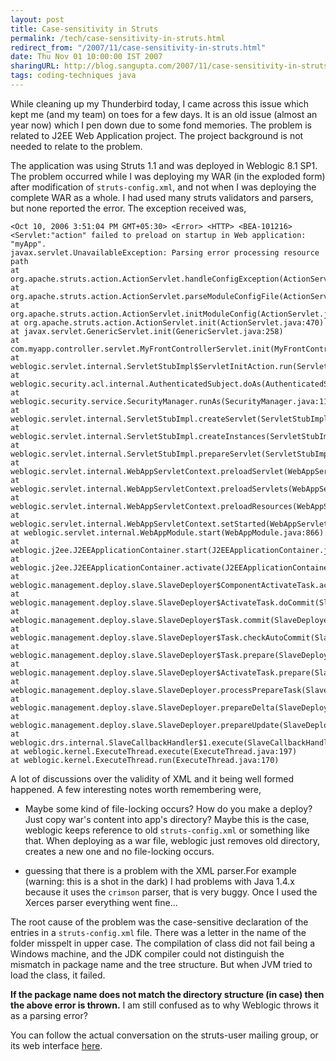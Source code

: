 ```yaml
---
layout: post
title: Case-sensitivity in Struts
permalink: /tech/case-sensitivity-in-struts.html
redirect_from: "/2007/11/case-sensitivity-in-struts.html"
date: Thu Nov 01 10:00:00 IST 2007
sharingURL: http://blog.sangupta.com/2007/11/case-sensitivity-in-struts.html
tags: coding-techniques java
---
```


While cleaning up my Thunderbird today, I came across this issue which kept me (and 
my team) on toes for a few days. It is an old issue (almost an year now) which I pen 
down due to some fond memories. The problem is related to J2EE Web Application project. 
The project background is not needed to relate to the problem.

<!-- break here -->

The application was using Struts 1.1 and was deployed in Weblogic 8.1 SP1. The problem 
occurred while I was deploying my WAR (in the exploded form) after modification of 
`struts-config.xml`, and not when I was deploying the complete WAR as a whole. I had 
used many struts validators and parsers, but none reported the error. The exception 
received was,

```
<Oct 10, 2006 3:51:04 PM GMT+05:30> <Error> <HTTP> <BEA-101216> <Servlet:"action" failed to preload on startup in Web application: "myApp".
javax.servlet.UnavailableException: Parsing error processing resource path
at org.apache.struts.action.ActionServlet.handleConfigException(ActionServlet.java:1035)
at org.apache.struts.action.ActionServlet.parseModuleConfigFile(ActionServlet.java:1014)
at org.apache.struts.action.ActionServlet.initModuleConfig(ActionServlet.java:955)
at org.apache.struts.action.ActionServlet.init(ActionServlet.java:470)
at javax.servlet.GenericServlet.init(GenericServlet.java:258)
at com.myapp.controller.servlet.MyFrontControllerServlet.init(MyFrontControllerServlet.java:91)
at weblogic.servlet.internal.ServletStubImpl$ServletInitAction.run(ServletStubImpl.java:1070)
at weblogic.security.acl.internal.AuthenticatedSubject.doAs(AuthenticatedSubject.java:317)
at weblogic.security.service.SecurityManager.runAs(SecurityManager.java:118)
at weblogic.servlet.internal.ServletStubImpl.createServlet(ServletStubImpl.java:893)
at weblogic.servlet.internal.ServletStubImpl.createInstances(ServletStubImpl.java:842)
at weblogic.servlet.internal.ServletStubImpl.prepareServlet(ServletStubImpl.java:782)
at weblogic.servlet.internal.WebAppServletContext.preloadServlet(WebAppServletContext.java:3236)
at weblogic.servlet.internal.WebAppServletContext.preloadServlets(WebAppServletContext.java:3181)
at weblogic.servlet.internal.WebAppServletContext.preloadResources(WebAppServletContext.java:3154)
at weblogic.servlet.internal.WebAppServletContext.setStarted(WebAppServletContext.java:5637)
at weblogic.servlet.internal.WebAppModule.start(WebAppModule.java:866)
at weblogic.j2ee.J2EEApplicationContainer.start(J2EEApplicationContainer.java:2017)
at weblogic.j2ee.J2EEApplicationContainer.activate(J2EEApplicationContainer.java:2058)
at weblogic.management.deploy.slave.SlaveDeployer$ComponentActivateTask.activateContainer(SlaveDeployer.java:2624)
at weblogic.management.deploy.slave.SlaveDeployer$ActivateTask.doCommit(SlaveDeployer.java:2547)
at weblogic.management.deploy.slave.SlaveDeployer$Task.commit(SlaveDeployer.java:2349)
at weblogic.management.deploy.slave.SlaveDeployer$Task.checkAutoCommit(SlaveDeployer.java:2431)
at weblogic.management.deploy.slave.SlaveDeployer$Task.prepare(SlaveDeployer.java:2343)
at weblogic.management.deploy.slave.SlaveDeployer$ActivateTask.prepare(SlaveDeployer.java:2511)
at weblogic.management.deploy.slave.SlaveDeployer.processPrepareTask(SlaveDeployer.java:833)
at weblogic.management.deploy.slave.SlaveDeployer.prepareDelta(SlaveDeployer.java:542)
at weblogic.management.deploy.slave.SlaveDeployer.prepareUpdate(SlaveDeployer.java:500)
at weblogic.drs.internal.SlaveCallbackHandler$1.execute(SlaveCallbackHandler.java:25)
at weblogic.kernel.ExecuteThread.execute(ExecuteThread.java:197)
at weblogic.kernel.ExecuteThread.run(ExecuteThread.java:170)
```

A lot of discussions over the validity of XML and it being well formed happened. A few 
interesting notes worth remembering were,

* Maybe some kind of file-locking occurs? How do you make a deploy? Just copy war's content into 
app's directory? Maybe this is the case, weblogic keeps reference to old `struts-config.xml` or 
something like that. When deploying as a war file, weblogic just removes old directory, creates 
a new one and no file-locking occurs.
    
* guessing that there is a problem with the XML parser.For example (warning: this is a shot in 
the dark) I had problems with Java 1.4.x because it uses the `crimson` parser, that is very 
buggy. Once I used the Xerces parser everything went fine...

The root cause of the problem was the case-sensitive declaration of the entries in a `struts-config.xml`
file. There was a letter in the name of the folder misspelt in upper case. The compilation of class
did not fail being a Windows machine, and the JDK compiler could not distinguish the mismatch in 
package name and the tree structure. But when JVM tried to load the class, it failed.


**If the package name does not match the directory structure (in case) then the above error is thrown.**
I am still confused as to why Weblogic throws it as a parsing error?


You can follow the actual conversation on the struts-user mailing group, or its web interface 
<a href="http://servlets.com/archive/servlet/ReadMsg?msgId=674536&amp;listName=struts-user">here</a>.
